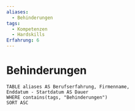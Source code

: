 ```yaml
---
aliases:
  - Behinderungen
tags:
  - Kompetenzen
  - Hardskills
Erfahrung: 6
---
```


# Behinderungen

```dataview
TABLE aliases AS Berufserfahrung, Firmenname,
Enddatum - Startdatum AS Dauer
WHERE contains(tags, "Behinderungen")
SORT ASC
```